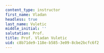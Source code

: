 ```yaml
---
content_type: instructor
first_name: Vladan
headless: true
last_name: Vuletic
middle_initial: ''
salutation: Prof.
title: Prof. Vladan Vuletic
uid: c8b71de9-118e-b585-3e09-8cbe2bcfc6f2
---
```

